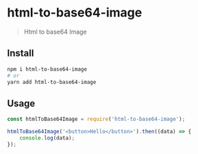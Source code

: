 # html-to-base64-image

> Html to base64 Image

## Install

```sh
npm i html-to-base64-image
# or
yarn add html-to-base64-image
```

## Usage

```js
const htmlToBase64Image = require('html-to-base64-image');

htmlToBase64Image('<button>Hello</button>').then((data) => {
	console.log(data);
});
```
